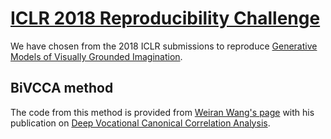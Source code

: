 # [ICLR 2018 Reproducibility Challenge](http://www.cs.mcgill.ca/~jpineau/ICLR2018-ReproducibilityChallenge.html)

We have chosen from the 2018 ICLR submissions to reproduce [Generative Models of Visually Grounded Imagination](https://arxiv.org/pdf/1705.10762.pdf).

## BiVCCA method
The code from this method is provided from [Weiran Wang's page](http://ttic.uchicago.edu/~wwang5/) with his publication on [Deep Vocational Canonical Correlation Analysis](https://arxiv.org/abs/1610.03454).
